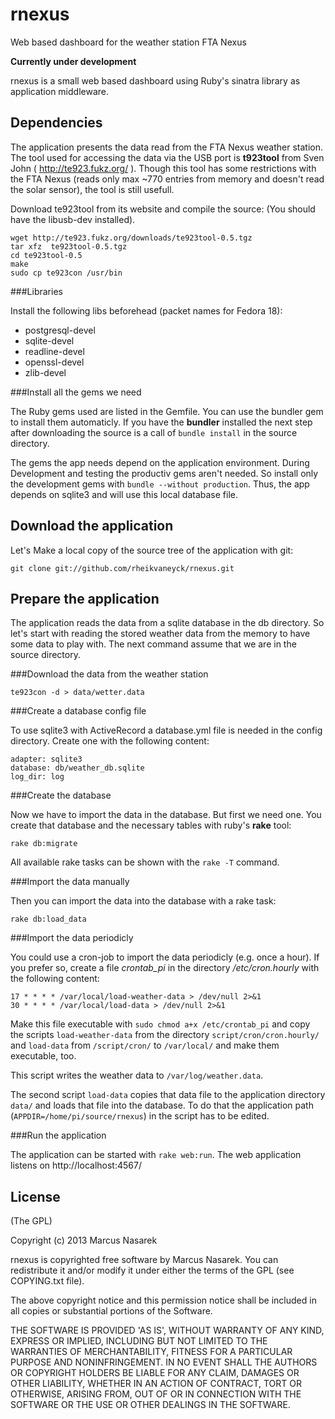 rnexus
======

Web based dashboard for the weather station FTA Nexus 

**Currently under development**

rnexus is a small web based dashboard using Ruby's sinatra library as application middleware. 

Dependencies
------------

The application presents the data read from the FTA Nexus weather station. The tool used for accessing the data via the USB port is **t923tool** from Sven John ( http://te923.fukz.org/ ). Though this tool has some restrictions with the FTA Nexus (reads only max ~770 entries from memory and doesn't read the solar sensor), the tool is still usefull. 

Download te923tool from its website and compile the source: (You should have the libusb-dev installed).

```
wget http://te923.fukz.org/downloads/te923tool-0.5.tgz
tar xfz  te923tool-0.5.tgz
cd te923tool-0.5
make
sudo cp te923con /usr/bin
```

###Libraries

Install the following libs beforehead (packet names for Fedora 18):
* postgresql-devel
* sqlite-devel
* readline-devel
* openssl-devel
* zlib-devel


###Install all the gems we need

The Ruby gems used are listed in the Gemfile. You can use the bundler gem to install them automaticly. If you have the **bundler** installed the next step after downloading the source is a call of `bundle install` in the source directory.

The gems the app needs depend on the application environment. During Development and testing the productiv gems aren't needed. So install only the development gems with `bundle --without production`. Thus, the app depends on sqlite3 and will use this local database file. 

Download the application
------------------------

Let's Make a local copy of the source tree of the application with git:

```
git clone git://github.com/rheikvaneyck/rnexus.git
```

Prepare the application
----------------------

The application reads the data from a sqlite database in the db directory. So let's start with reading the stored weather data from the memory to have some data to play with. The next command assume that we are in the source directory.

###Download the data from the weather station

```
te923con -d > data/wetter.data
```

###Create a database config file 

To use sqlite3 with ActiveRecord a database.yml file is needed in the config directory. Create one with the following content:

```
adapter: sqlite3
database: db/weather_db.sqlite
log_dir: log
```


###Create the database

Now we have to import the data in the database. But first we need one. You create that database and the necessary tables with ruby's **rake** tool:

```
rake db:migrate
```

All available rake tasks can be shown with the `rake -T` command.

###Import the data manually

Then you can import the data into the database with a rake task:
```
rake db:load_data
```

###Import the data periodicly

You could use a cron-job to import the data periodicly (e.g. once a hour). If you prefer so, create a file *crontab_pi*  in the directory */etc/cron.hourly* with the following content:

```
17 * * * * /var/local/load-weather-data > /dev/null 2>&1
30 * * * * /var/local/load-data > /dev/null 2>&1
``` 

Make this file executable with `sudo chmod a+x /etc/crontab_pi` and copy the scripts `load-weather-data` from the directory `script/cron/cron.hourly/` and `load-data` from `/script/cron/` to `/var/local/` and make them executable, too. 

This script writes the weather data to `/var/log/weather.data`.

The second script `load-data` copies that data file to the application directory `data/` and loads that file into the database. To do that the application path (`APPDIR=/home/pi/source/rnexus`) in the script has to be edited. 

###Run the application

The application can be started with `rake web:run`. The web application listens on http://localhost:4567/

License
-------

(The GPL)

Copyright (c) 2013 Marcus Nasarek

rnexus is copyrighted free software by Marcus Nasarek.
You can redistribute it and/or modify it under either the terms of the GPL
(see COPYING.txt file).

The above copyright notice and this permission notice shall be
included in all copies or substantial portions of the Software.

THE SOFTWARE IS PROVIDED 'AS IS', WITHOUT WARRANTY OF ANY KIND,
EXPRESS OR IMPLIED, INCLUDING BUT NOT LIMITED TO THE WARRANTIES OF
MERCHANTABILITY, FITNESS FOR A PARTICULAR PURPOSE AND NONINFRINGEMENT.
IN NO EVENT SHALL THE AUTHORS OR COPYRIGHT HOLDERS BE LIABLE FOR ANY
CLAIM, DAMAGES OR OTHER LIABILITY, WHETHER IN AN ACTION OF CONTRACT,
TORT OR OTHERWISE, ARISING FROM, OUT OF OR IN CONNECTION WITH THE
SOFTWARE OR THE USE OR OTHER DEALINGS IN THE SOFTWARE.
